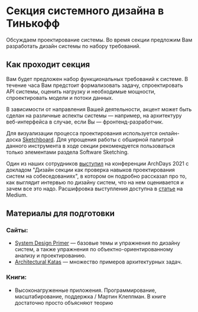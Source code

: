 # Секция системного дизайна в Тинькофф

Обсуждаем проектирование системы. Во время секции предложим Вам разработать дизайн системы по набору требований.

## Как проходит секция
Вам будет предложен набор функциональных требований к системе. В течение часа Вам предстоит формализовать задачу, спроектировать API системы, оценить нагрузку и необходимые мощности, спроектировать модели и потоки данных.

В зависимости от направления Вашей деятельности, акцент может быть сделан на различные аспекты системы — например, на архитектуру веб-интерфейса в случае, если Вы — фронтенд-разработчик.

Для визуализации процесса проектирования используется онлайн-доска [Sketchboard](https://sketchboard.io). Для упрощения работы с обширной палитрой данного инструмента в ходе секции рекомендуется пользоваться только элементами раздела Software Sketching.

Один из наших сотрудников [выступил](https://www.youtube.com/watch?v=Cth-B4r_pf4) на конференции ArchDays 2021 с докладом "Дизайн секции как проверка навыков проектирования систем на собеседованиях", в котором он подробно рассказал про то, как выглядит интервью по дизайну систем, что на нем оценивается и зачем все это надо. Расшифровка выступления доступна в [статье](https://apolomodov.medium.com/system-design-interview-at-tinkoff-7bd97c20d082) на Medium.

## Материалы для подготовки

### Сайты:
- [System Design Primer](https://github.com/donnemartin/system-design-primer) — базовые темы и упражнения по дизайну систем, а также упражнения по объектно-ориентированному анализу и проектированию.
- [Architectural Katas](http://nealford.com/katas/) — множество примеров архитектурных задач.

### Книги:
- Высоконагруженные приложения. Программирование, масштабирование, поддержка / Мартин Клеппман. В книге достаточно просто объясняют теорию
